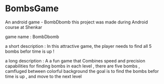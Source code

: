 # BombsGame
An android game - BombDbomb
this project was made during Android course at Shenkar 

game name : BombDbomb

a short description :  In this attractive game, the player needs to find all 5 bombs befor time is up !

a long description  : A a fun game that Combines speed and precision capabilities for finding bombs
                      in each level , there are five bombs , camfluged between colorful background 
                      the goal is to find the bombs befor time is up , and move to the next level


